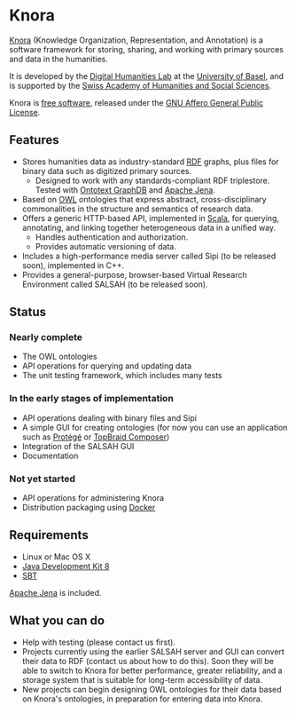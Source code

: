 # Knora

[Knora](http://www.knora.org/) (Knowledge Organization, Representation, and Annotation) is a software
framework for storing, sharing, and working with primary sources and data in the humanities. 

It is developed by the [Digital Humanities Lab](http://www.dhlab.unibas.ch/) at the [University of Basel](https://www.unibas.ch/en.html), and is supported by the [Swiss Academy of Humanities and Social Sciences](http://www.sagw.ch/en/sagw.html).

Knora is [free software](http://www.gnu.org/philosophy/free-sw.en.html), released under the [GNU Affero General Public License](http://www.gnu.org/licenses/agpl-3.0.en.html).

## Features

* Stores humanities data as industry-standard [RDF](http://www.w3.org/TR/2014/NOTE-rdf11-primer-20140624/) graphs, plus files for binary data such as digitized primary sources.
    * Designed to work with any standards-compliant RDF triplestore. Tested with [Ontotext GraphDB](http://ontotext.com/products/graphdb/) and [Apache Jena](https://jena.apache.org/).
* Based on [OWL](http://www.w3.org/TR/2012/REC-owl2-primer-20121211/) ontologies that express abstract, cross-disciplinary commonalities in the structure and semantics of research data.
* Offers a generic HTTP-based API, implemented in [Scala](http://www.scala-lang.org/), for querying, annotating, and linking together heterogeneous data in a unified way.
    * Handles authentication and authorization.
    * Provides automatic versioning of data.
* Includes a high-performance media server called Sipi (to be released soon), implemented in C++.
* Provides a general-purpose, browser-based Virtual Research Environment called SALSAH (to be released soon).

## Status

### Nearly complete

* The OWL ontologies
* API operations for querying and updating data
* The unit testing framework, which includes many tests

### In the early stages of implementation

* API operations dealing with binary files and Sipi
* A simple GUI for creating ontologies (for now you can use an application such as [Protégé](http://protege.stanford.edu/) or [TopBraid Composer](http://www.topquadrant.com/tools/modeling-topbraid-composer-standard-edition/))
* Integration of the SALSAH GUI
* Documentation

### Not yet started

* API operations for administering Knora
* Distribution packaging using [Docker](https://www.docker.com/)

## Requirements

* Linux or Mac OS X
* [Java Development Kit 8](http://www.oracle.com/technetwork/java/javase/downloads/jdk8-downloads-2133151.html)
* [SBT](http://www.scala-sbt.org/)

[Apache Jena](https://jena.apache.org/) is included.

## What you can do

* Help with testing (please contact us first).
* Projects currently using the earlier SALSAH server and GUI can convert their data to RDF (contact us about how to do this). Soon they will be able to switch to Knora for better performance, greater reliability, and a storage system that is suitable for long-term accessibility of data.
* New projects can begin designing OWL ontologies for their data based on Knora's ontologies, in preparation for entering data into Knora.
